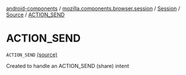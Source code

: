 [android-components](../../../index.md) / [mozilla.components.browser.session](../../index.md) / [Session](../index.md) / [Source](index.md) / [ACTION_SEND](./-a-c-t-i-o-n_-s-e-n-d.md)

# ACTION_SEND

`ACTION_SEND` [(source)](https://github.com/mozilla-mobile/android-components/blob/master/components/browser/session/src/main/java/mozilla/components/browser/session/Session.kt#L125)

Created to handle an ACTION_SEND (share) intent

